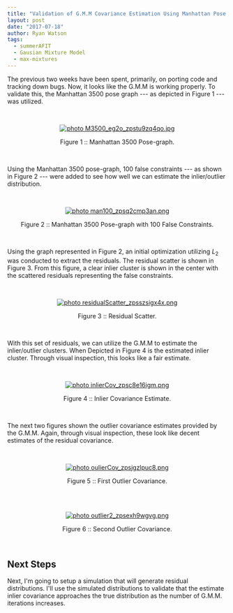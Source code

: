 ```yaml
---
title: "Validation of G.M.M Covariance Estimation Using Manhattan Pose Graph"
layout: post
date: "2017-07-18"
author: Ryan Watson 
tags:
  - summerAFIT
  - Gausian Mixture Model
  - max-mixtures
---
```



The previous two weeks have been spent, primarily, on porting code and tracking down bugs. Now, it looks like the G.M.M is working properly. To validate this, the Manhattan 3500 pose graph --- as depicted in Figure 1 --- was utilized. 

<br>
<p align="center">
<a href="http://s1347.photobucket.com/user/rwatso12/media/M3500_eg2o_zpstu9zq4qo.jpg.html" target="_blank"><img src="http://i1347.photobucket.com/albums/p701/rwatso12/M3500_eg2o_zpstu9zq4qo.jpg" border="0" alt=" photo M3500_eg2o_zpstu9zq4qo.jpg"/></a>
</p>
<p align="center">
Figure 1 :: Manhattan 3500 Pose-graph.   
</p>
<br>

Using the Manhattan 3500 pose-graph, 100 false constraints --- as shown in Figure 2 --- were added to see how well we can estimate the inlier/outlier distribution. 


<br>
<p align="center">
<a href="http://s1347.photobucket.com/user/rwatso12/media/man100_zpsq2cmp3an.png.html" target="_blank"><img src="http://i1347.photobucket.com/albums/p701/rwatso12/man100_zpsq2cmp3an.png" border="0" alt=" photo man100_zpsq2cmp3an.png"/></a>
</p>
<p align="center">
Figure 2 :: Manhattan 3500 Pose-graph with 100 False Constraints.   
</p>
<br>


Using the graph represented in Figure 2, an initial optimization utilizing $L_2$ was conducted to extract the residuals. The residual scatter is shown in Figure 3. From this figure, a clear inlier cluster is shown in the center with the scattered residuals representing the false constraints.

<br>
<p align="center">
<a href="http://s1347.photobucket.com/user/rwatso12/media/residualScatter_zpsszsigx4x.png.html" target="_blank"><img src="http://i1347.photobucket.com/albums/p701/rwatso12/residualScatter_zpsszsigx4x.png" border="0" alt=" photo residualScatter_zpsszsigx4x.png"/></a>
</p>
<p align="center">
Figure 3 :: Residual Scatter.   
</p>
<br>

With this set of residuals, we can utilize the G.M.M to estimate the inlier/outlier clusters. When Depicted in Figure 4 is the estimated inlier cluster. Through visual inspection, this looks like a fair estimate.

<br>
<p align="center">
<a href="http://s1347.photobucket.com/user/rwatso12/media/inlierCov_zpsc8e16igm.png.html" target="_blank"><img src="http://i1347.photobucket.com/albums/p701/rwatso12/inlierCov_zpsc8e16igm.png" border="0" alt=" photo inlierCov_zpsc8e16igm.png"/></a>
</p>
<p align="center">
Figure 4 :: Inlier Covariance Estimate.   
</p>
<br>


The next two figures shown the outlier covariance estimates provided by the G.M.M. Again, through visual inspection, these look like decent estimates of the residual covariance.

<br>
<p align="center">
<a href="http://s1347.photobucket.com/user/rwatso12/media/oulierCov_zpsjgzlpuc8.png.html" target="_blank"><img src="http://i1347.photobucket.com/albums/p701/rwatso12/oulierCov_zpsjgzlpuc8.png" border="0" alt=" photo oulierCov_zpsjgzlpuc8.png"/></a>
</p>
<p align="center">
Figure 5 :: First Outlier Covariance.   
</p>
<br>



<br>
<p align="center">
<a href="http://s1347.photobucket.com/user/rwatso12/media/outlier2_zpsexh9wgvg.png.html" target="_blank"><img src="http://i1347.photobucket.com/albums/p701/rwatso12/outlier2_zpsexh9wgvg.png" border="0" alt=" photo outlier2_zpsexh9wgvg.png"/></a>
</p>
<p align="center">
Figure 6 :: Second Outlier Covariance.   
</p>
<br>


## Next Steps
Next, I'm going to setup a simulation that will generate residual distributions. I'll use the simulated distributions to validate that the estimate inlier covariance approaches the true distribution as the number of G.M.M. iterations increases.

